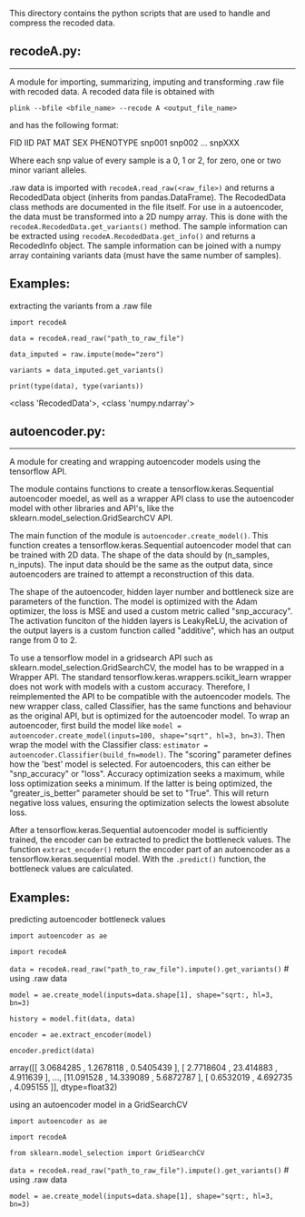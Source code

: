 This directory contains the python scripts that are used to handle and compress the recoded data.

recodeA.py:
-----------
-----------

A module for importing, summarizing, imputing and transforming .raw file with recoded data. A recoded data file is obtained with

`plink --bfile <bfile_name> --recode A <output_file_name>`

and has the following format:

FID  IID  PAT  MAT  SEX  PHENOTYPE snp001  snp002 ...  snpXXX

Where each snp value of every sample is a 0, 1 or 2, for zero,
one or two minor variant alleles.

.raw data is imported with `recodeA.read_raw(<raw_file>)` and returns a RecodedData object (inherits from pandas.DataFrame). The RecodedData class methods are documented in the file itself. For use in a autoencoder, the data must be transformed into a 2D numpy array. This is done with the `recodeA.RecodedData.get_variants()` method. The sample information can be extracted using `recodeA.RecodedData.get_info()` and returns a RecodedInfo object. The sample information can be joined with a numpy array containing variants data (must have the same number of samples).


Examples:
---------

extracting the variants from a .raw file

`import recodeA`

`data = recodeA.read_raw("path_to_raw_file")`

`data_imputed = raw.impute(mode="zero")`

`variants = data_imputed.get_variants()`

`print(type(data), type(variants))`

<class 'RecodedData'>, <class 'numpy.ndarray'>



autoencoder.py:
---------------
---------------

A module for creating and wrapping autoencoder models using the tensorflow API.

The module contains functions to create a tensorflow.keras.Sequential autoencoder moedel, as well as a wrapper API class to use the autoencoder model with other libraries and API's, like the sklearn.model_selection.GridSearchCV API.

The main function of the module is `autoencoder.create_model()`. This function creates a tensorflow.keras.Sequential autoencoder model that can be trained with 2D data. The shape of the data should by (n_samples, n_inputs). The input data should be the same as the output data, since autoencoders are trained to attempt a reconstruction of this data.

The shape of the autoencoder, hidden layer number and bottleneck size are parameters of the function. The model is optimized with the Adam optimizer, the loss is MSE and used a custom metric called "snp_accuracy". The activation funciton of the hidden layers is LeakyReLU, the acivation of the output layers is a custom function called "additive", which has an output range from 0 to 2.

To use a tensorflow model in a gridsearch API such as sklearn.model_selection.GridSearchCV, the model has to be wrapped in a Wrapper API. The standard tensorflow.keras.wrappers.scikit_learn wrapper does not work with models with a custom accuracy. Therefore, I reimplemented the API to be compatible with the autoencoder models. The new wrapper class, called Classifier, has the same functions and behaviour as the original API, but is optimized for the autoencoder model. To wrap an autoencoder, first build the model like `model = autoencoder.create_model(inputs=100, shape="sqrt", hl=3, bn=3)`. Then wrap the model with the Classifier class: `estimator = autoencoder.Classifier(build_fn=model)`. The "scoring" parameter defines how the 'best' model is selected. For autoencoders, this can either be "snp_accuracy" or "loss". Accuracy optimization seeks a maximum, while loss optimization seeks a minimum. If the latter is being optimized, the "greater_is_better" parameter should be set to "True". This will return negative loss values, ensuring the optimization selects the lowest absolute loss.

After a tensorflow.keras.Sequential autoencoder model is sufficiently trained, the encoder can be extracted to predict the bottleneck values. The function `extract_encoder()` return the encoder part of an autoencoder as a tensorflow.keras.sequential model. With the `.predict()` function, the bottleneck values are calculated.


Examples:
---------

predicting autoencoder bottleneck values

`import autoencoder as ae`

`import recodeA`

`data = recodeA.read_raw("path_to_raw_file").impute().get_variants()` # using .raw data

`model = ae.create_model(inputs=data.shape[1], shape="sqrt:, hl=3, bn=3)`

`history = model.fit(data, data)`

`encoder = ae.extract_encoder(model)`

`encoder.predict(data)`

array([[ 3.0684285 ,  1.2678118 ,  0.5405439 ],
       [ 2.7718604 , 23.414883  ,  4.911639  ],
       ...,
       [11.091528  , 14.339089  ,  5.6872787 ],
       [ 0.6532019 ,  4.692735  ,  4.095155  ]], dtype=float32)

using an autoencoder model in a GridSearchCV

`import autoencoder as ae`

`import recodeA`

`from sklearn.model_selection import GridSearchCV`

`data = recodeA.read_raw("path_to_raw_file").impute().get_variants()` # using .raw data

`model = ae.create_model(inputs=data.shape[1], shape="sqrt:, hl=3, bn=3)`
